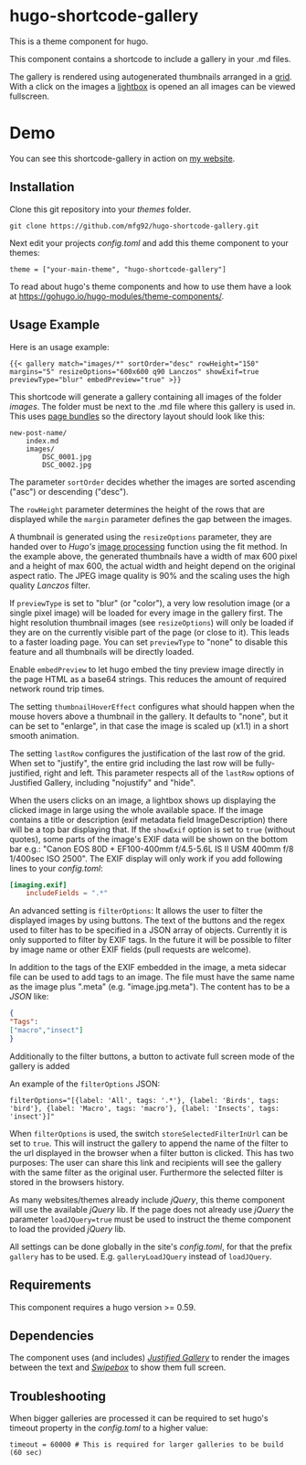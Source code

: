 # hugo-shortcode-gallery

This is a theme component for hugo. 

This component contains a shortcode to include a gallery in your .md files.

The gallery is rendered using autogenerated thumbnails arranged in a 
[grid](http://miromannino.github.io/Justified-Gallery/). With a click on the images 
a [lightbox](http://brutaldesign.github.io/swipebox/) is opened an all images can be 
viewed fullscreen.

# Demo

You can see this shortcode-gallery in action on [my website](https://matze.rocks/images/).

## Installation

Clone this git repository into your *themes* folder. 

```
git clone https://github.com/mfg92/hugo-shortcode-gallery.git
```

Next edit your projects 
*config.toml* and add this theme component to your themes:

```
theme = ["your-main-theme", "hugo-shortcode-gallery"]
```

To read about hugo's theme components and how to use them have a look at 
https://gohugo.io/hugo-modules/theme-components/.


## Usage Example

Here is an usage example:

```
{{< gallery match="images/*" sortOrder="desc" rowHeight="150" margins="5" resizeOptions="600x600 q90 Lanczos" showExif=true previewType="blur" embedPreview="true" >}}
```

This shortcode will generate a gallery containing all images of the folder *images*.
The folder must be next to the .md file where this gallery is used in. This uses [page bundles](https://gohugo.io/content-management/page-bundles/)
so the directory layout should look like this:

```
new-post-name/
    index.md
    images/
        DSC_0001.jpg
        DSC_0002.jpg
```

The parameter `sortOrder` decides whether the images are sorted ascending ("asc") or descending ("desc").

The `rowHeight` parameter determines the height of the rows that are displayed while the
`margin` parameter defines the gap between the images.

A thumbnail is generated using the `resizeOptions` parameter, they are handed over
to *Hugo's* [image processing](https://gohugo.io/content-management/image-processing/)
function using the fit method. In the example above, the generated thumbnails have a width of max 600 pixel and
a height of max 600, the actual width and height depend on the original aspect ratio. The JPEG image quality is 90% and the
scaling uses the high quality *Lanczos* filter.

If `previewType` is set to "blur" (or "color"), a very low resolution image (or a single pixel image) will be loaded for every image in the gallery first.
The hight resolution thumbnail images (see `resizeOptions`) will only be loaded if they are on the currently visible part of the page (or close to it).
This leads to a faster loading page. You can set `previewType` to "none" to disable this feature and all thumbnails will be directly loaded.

Enable `embedPreview` to let hugo embed the tiny preview image directly in the page HTML as a base64 strings. This reduces the amount of required network round trip times.

The setting `thumbnailHoverEffect` configures what should happen when the mouse hovers above a thumbnail in the gallery.
It defaults to "none", but it can be set to "enlarge", in that case the image is scaled up (x1.1) in a short smooth animation.

The setting `lastRow` configures the justification of the last row of the grid. When set to "justify", the entire grid including the last row will be fully-justified, right and left. This parameter respects all of the `lastRow` options of Justified Gallery, including "nojustify" and "hide".

When the users clicks on an image, a lightbox shows up displaying the clicked image in large using the whole available space.
If the image contains a title or description (exif metadata field ImageDescription) there will be a top bar displaying that.
If the `showExif` option is set to `true` (without quotes), some parts of the image's EXIF data will be shown on the bottom bar e.g.: "Canon EOS 80D + EF100-400mm f/4.5-5.6L IS II USM 400mm f/8 1/400sec ISO 2500".
The EXIF display will only work if you add following lines to your *config.toml*:
```TOML
[imaging.exif]
    includeFields = ".*"
```

An advanced setting is `filterOptions`: It allows the user to filter the displayed images by using buttons.
The text of the buttons and the regex used to filter has to be specified in a JSON array of objects. Currently it is only supported to filter by EXIF tags. In the future it will be possible to filter by image name or other EXIF fields (pull requests are welcome).

In addition to the tags of the EXIF embedded in the image, a meta sidecar file can be used to add tags to an image. The file must have the same name as the image plus ".meta" (e.g. "image.jpg.meta"). The content has to be a *JSON* like:

```JSON
{
"Tags":
["macro","insect"]
}
 ```

Additionally to the filter buttons, a button to activate full screen mode of the gallery is added

An example of the `filterOptions` JSON: 
```
filterOptions="[{label: 'All', tags: '.*'}, {label: 'Birds', tags: 'bird'}, {label: 'Macro', tags: 'macro'}, {label: 'Insects', tags: 'insect'}]"
```

When `filterOptions` is used, the switch `storeSelectedFilterInUrl` can be set to `true`. This will instruct the gallery to append the name of the filter to the url displayed in the browser when a filter button is clicked. This has two purposes: The user can share this link and recipients will see the gallery with the same filter as the original user. Furthermore the selected filter is stored in the browsers history. 

As many websites/themes already include *jQuery*, this theme component will use the available *jQuery* lib.
If the page does not already use *jQuery* the parameter `loadJQuery=true` must be used to
instruct the theme component to load the provided *jQuery* lib.

All settings can be done globally in the site's *config.toml*, for that the prefix `gallery` has to be used. E.g. `galleryLoadJQuery` instead of `loadJQuery`.

## Requirements

This component requires a hugo version >= 0.59.

## Dependencies

The component uses (and includes) [*Justified Gallery*](http://miromannino.github.io/Justified-Gallery/)
to render the images between the text and [*Swipebox*](http://brutaldesign.github.io/swipebox/)
to show them full screen.

## Troubleshooting

When bigger galleries are processed it can be required to set hugo's timeout property in the *config.toml* to a higher value:
```
timeout = 60000 # This is required for larger galleries to be build (60 sec)
```
